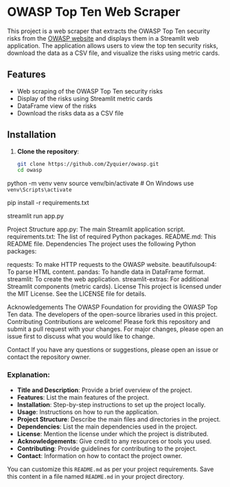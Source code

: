 # OWASP Top Ten Web Scraper

This project is a web scraper that extracts the OWASP Top Ten security risks from the [OWASP website](https://owasp.org/www-project-top-ten/) and displays them in a Streamlit web application. The application allows users to view the top ten security risks, download the data as a CSV file, and visualize the risks using metric cards.

## Features

- Web scraping of the OWASP Top Ten security risks
- Display of the risks using Streamlit metric cards
- DataFrame view of the risks
- Download the risks data as a CSV file

## Installation

1. **Clone the repository**:
   ```bash
   git clone https://github.com/Zyquier/owasp.git
   cd owasp
python -m venv venv
source venv/bin/activate  # On Windows use `venv\Scripts\activate`


pip install -r requirements.txt



streamlit run app.py



Project Structure
app.py: The main Streamlit application script.
requirements.txt: The list of required Python packages.
README.md: This README file.
Dependencies
The project uses the following Python packages:

requests: To make HTTP requests to the OWASP website.
beautifulsoup4: To parse HTML content.
pandas: To handle data in DataFrame format.
streamlit: To create the web application.
streamlit-extras: For additional Streamlit components (metric cards).
License
This project is licensed under the MIT License. See the LICENSE file for details.

Acknowledgements
The OWASP Foundation for providing the OWASP Top Ten data.
The developers of the open-source libraries used in this project.
Contributing
Contributions are welcome! Please fork this repository and submit a pull request with your changes. For major changes, please open an issue first to discuss what you would like to change.

Contact
If you have any questions or suggestions, please open an issue or contact the repository owner.













### Explanation:

- **Title and Description**: Provide a brief overview of the project.
- **Features**: List the main features of the project.
- **Installation**: Step-by-step instructions to set up the project locally.
- **Usage**: Instructions on how to run the application.
- **Project Structure**: Describe the main files and directories in the project.
- **Dependencies**: List the main dependencies used in the project.
- **License**: Mention the license under which the project is distributed.
- **Acknowledgements**: Give credit to any resources or tools you used.
- **Contributing**: Provide guidelines for contributing to the project.
- **Contact**: Information on how to contact the project owner.

You can customize this `README.md` as per your project requirements. Save this content in a file named `README.md` in your project directory.
